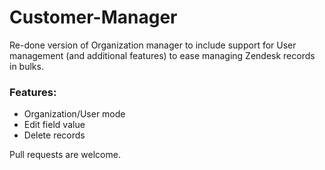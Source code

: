 # Customer-Manager

Re-done version of Organization manager to include support for User management (and additional features) to ease managing Zendesk records in bulks.

### Features:

* Organization/User mode
* Edit field value
* Delete records

Pull requests are welcome.
